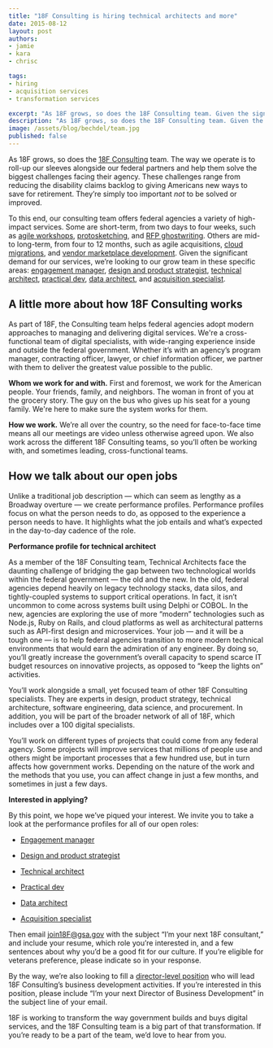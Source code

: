 ```yaml
---
title: "18F Consulting is hiring technical architects and more"
date: 2015-08-12
layout: post
authors:
- jamie
- kara
- chrisc

tags:
- hiring
- acquisition services
- transformation services

excerpt: "As 18F grows, so does the 18F Consulting team. Given the significant demand for our services, we’re looking to our grow team in these specific areas: engagement manager, design and product strategist, technical architect, practical dev, data architect, and acquisition specialist."
description: "As 18F grows, so does the 18F Consulting team. Given the significant demand for our services, we’re looking to our grow team in these specific areas: engagement manager, design and product strategist, technical architect, practical dev, data architect, and acquisition specialist."
image: /assets/blog/bechdel/team.jpg
published: false
---
```


As 18F grows, so does
the [18F Consulting](https://18f.gsa.gov/consulting/) team. The way we
operate is to roll-up our sleeves alongside our federal partners and
help them solve the biggest challenges facing their agency. These
challenges range from reducing the disability claims backlog to giving
Americans new ways to save for retirement. They’re simply too important
*not* to be solved or improved.

To this end, our
consulting team offers federal agencies a variety of high-impact
services. Some are short-term, from two days to four weeks, such as
[agile
workshops](https://18f.gsa.gov/2015/02/11/a-story-of-an-agile-workshop/),
[protosketching](https://18f.gsa.gov/2015/01/06/protosketch/), and
[RFP
ghostwriting](https://18f.gsa.gov/2015/03/30/new-rfp-ghostwriting-service-to-improve-contract-success/).
Others are mid- to long-term, from four to 12 months, such as agile
acquisitions, [cloud
migrations](https://18f.gsa.gov/2015/06/22/avoiding-cloudfall/), and
[vendor marketplace
development](https://18f.gsa.gov/2015/01/08/creating-a-federal-marketplace-for-agile-delivery-services/).
Given the significant demand for our services, we’re looking to our grow
team in these specific areas: [engagement
manager](https://pages.18f.gov/joining-18f/who-we-are-hiring/positions/engagement-manager/),
[design and product
strategist](https://pages.18f.gov/joining-18f/who-we-are-hiring/positions/design-and-product-strategist/),
[technical
architect](https://pages.18f.gov/joining-18f/who-we-are-hiring/positions/technical-architect/),
[practical
dev](https://pages.18f.gov/joining-18f/who-we-are-hiring/positions/practical-dev/),
[data
architect](https://pages.18f.gov/joining-18f/who-we-are-hiring/positions/data-architect/),
and [acquisition
specialist](https://pages.18f.gov/joining-18f/who-we-are-hiring/positions/acquisition-specialist/).

## A little more about how 18F Consulting works

As part of 18F, the Consulting team helps federal agencies adopt modern
approaches to managing and delivering digital services. We're a
cross-functional team of digital specialists, with wide-ranging
experience inside and outside the federal government. Whether it’s with
an agency’s program manager, contracting officer, lawyer, or chief
information officer, we partner with them to deliver the greatest value
possible to the public.

**Whom we work for and with.** First and foremost, we work for the
American people. Your friends, family, and neighbors. The woman in front
of you at the grocery story. The guy on the bus who gives up his seat
for a young family. We're here to make sure the system works for them.

**How we work.** We’re all over the country, so the need for
face-to-face time means all our meetings are video unless otherwise
agreed upon. We also work across the different 18F Consulting teams, so
you’ll often be working with, and sometimes leading, cross-functional
teams.

## How we talk about our open jobs

Unlike a traditional job description — which can seem as lengthy as a
Broadway overture — we create performance profiles. Performance profiles
focus on what the person needs to do, as opposed to the experience a
person needs to have. It highlights what the job entails and what’s
expected in the day-to-day cadence of the role.

**Performance profile for technical architect**
>
 As a member of the 18F Consulting team, Technical Architects face the daunting challenge of bridging the gap between two technological
 worlds within the federal government — the old and the new. In the
 old, federal agencies depend heavily on legacy technology stacks, data
 silos, and tightly-coupled systems to support critical operations. In
 fact, it isn’t uncommon to come across systems built using Delphi or
 COBOL. In the new, agencies are exploring the use of more “modern”
 technologies such as Node.js, Ruby on Rails, and cloud platforms as
 well as architectural patterns such as API-first design and
 microservices. Your job — and it will be a tough one — is to help
 federal agencies transition to more modern technical environments that
 would earn the admiration of any engineer. By doing so, you’ll greatly
 increase the government’s overall capacity to spend scarce IT budget
 resources on innovative projects, as opposed to “keep the lights on”
 activities.

>
 You’ll work alongside a small, yet focused team of other 18F
 Consulting specialists. They are experts in design, product strategy,
 technical architecture, software engineering, data science, and
 procurement. In addition, you will be part of the broader network of
 all of 18F, which includes over a 100 digital specialists.

>
 You’ll work on different types of projects that could come from any
 federal agency. Some projects will improve services that millions of
 people use and others might be important processes that a few hundred
 use, but in turn affects how government works. Depending on the nature
 of the work and the methods that you use, you can affect change in
 just a few months, and sometimes in just a few days.

**Interested in applying?**

By this point, we hope we’ve piqued your interest. We invite you to take
a look at the performance profiles for all of our open roles:

-   [Engagement manager](https://pages.18f.gov/joining-18f/who-we-are-hiring/positions/engagement-manager/)

-   [Design and product
     strategist](https://pages.18f.gov/joining-18f/who-we-are-hiring/positions/design-and-product-strategist/)

-   [Technical
     architect](https://pages.18f.gov/joining-18f/who-we-are-hiring/positions/technical-architect/)

-   [Practical
     dev](https://pages.18f.gov/joining-18f/who-we-are-hiring/positions/practical-dev/)

-   [Data
     architect](https://pages.18f.gov/joining-18f/who-we-are-hiring/positions/data-architect/)

-   [Acquisition
     specialist](https://pages.18f.gov/joining-18f/who-we-are-hiring/positions/acquisition-specialist/)

Then email join18F@gsa.gov with the subject “I’m your next 18F
consultant,” and include your resume, which role you’re interested in,
and a few sentences about why you’d be a good fit for our culture. If
you’re eligible for veterans preference, please indicate so in your
response.

By the way, we’re also looking to fill a [director-level
position](https://pages.18f.gov/joining-18f/who-we-are-hiring/positions/director-of-biz-dev-and-products/)
who will lead 18F Consulting’s business development activities. If
you’re interested in this position, please include “I’m your next
Director of Business Development” in the subject line of your email.

18F is working to transform the way government builds and buys digital
services, and the 18F Consulting team is a big part of that
transformation. If you’re ready to be a part of the team, we’d love to
hear from you.
